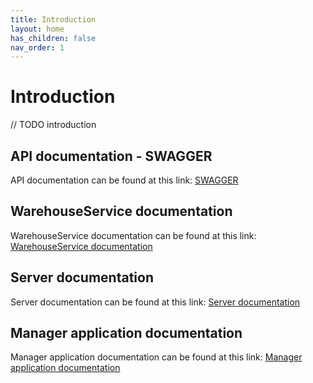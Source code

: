 ```yaml
---
title: Introduction
layout: home
has_children: false
nav_order: 1
---
```


# Introduction
// TODO introduction

## API documentation - SWAGGER
API documentation can be found at this link: [SWAGGER](https://app.swaggerhub.com/apis/ElisaAlbertini/DistributedCafe)

## WarehouseService documentation
WarehouseService documentation can be found at this link: [WarehouseService documentation](./dokka/index.html)

## Server documentation
Server documentation can be found at this link: [Server documentation](./typedoc/server/index.html)

## Manager application documentation
Manager application documentation can be found at this link: [Manager application documentation](./typedoc/manager-application/index.html)